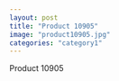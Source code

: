 ```yaml
---
layout: post
title: "Product 10905"
image: "product10905.jpg"
categories: "category1"
---
```

Product 10905
